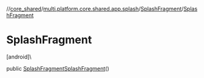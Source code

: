 //[core_shared](../../../index.md)/[multi.platform.core.shared.app.splash](../index.md)/[SplashFragment](index.md)/[SplashFragment](-splash-fragment.md)

# SplashFragment

[android]\

public [SplashFragment](index.md)[SplashFragment](-splash-fragment.md)()
